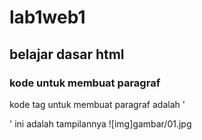 # lab1web1

## belajar dasar html

### kode untuk membuat paragraf

kode tag untuk membuat paragraf adalah '<p>'
ini adalah tampilannya
![img]gambar/01.jpg